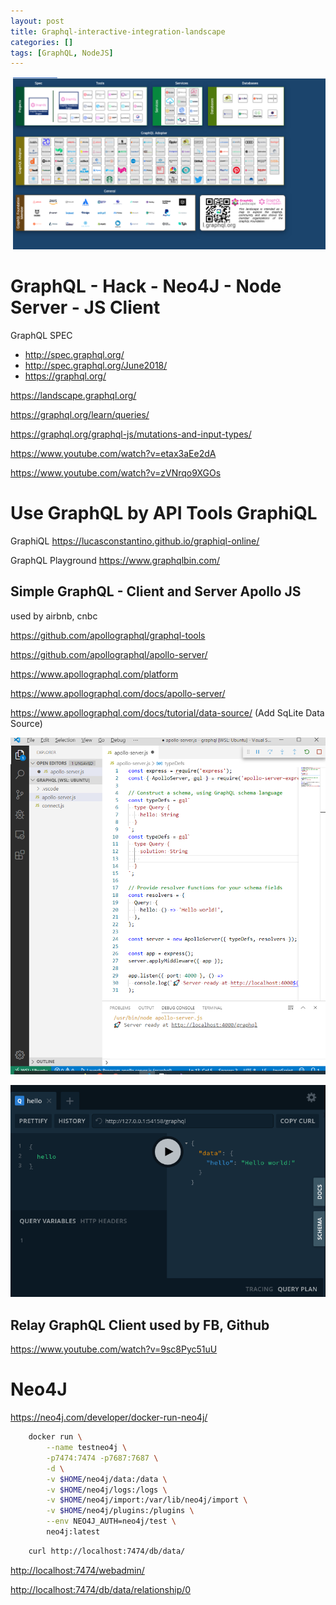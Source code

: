 ```yaml
---
layout: post
title: Graphql-interactive-integration-landscape
categories: []
tags: [GraphQL, NodeJS]
---
```



![](../pics/2020-01-06-graphql-interactive-integration-landscape_image_1.png)

# GraphQL - Hack - Neo4J - Node Server - JS Client 

GraphQL SPEC 
- <http://spec.graphql.org/> 
- <http://spec.graphql.org/June2018/>
- <https://graphql.org/>

<https://landscape.graphql.org/>

<https://graphql.org/learn/queries/> 

<https://graphql.org/graphql-js/mutations-and-input-types/> 

https://www.youtube.com/watch?v=etax3aEe2dA

https://www.youtube.com/watch?v=zVNrqo9XGOs


# Use GraphQL by API Tools GraphiQL


GraphiQL    <https://lucasconstantino.github.io/graphiql-online/> 


GraphQL Playground <https://www.graphqlbin.com/>


## Simple GraphQL - Client and Server Apollo JS 

used by airbnb, cnbc

<https://github.com/apollographql/graphql-tools> 

<https://github.com/apollographql/apollo-server/> 

<https://www.apollographql.com/platform>

<https://www.apollographql.com/docs/apollo-server/> 

<https://www.apollographql.com/docs/tutorial/data-source/> (Add SqLite Data Source)


![Screenshot 2020 01 06 Apollo Graphql Server](../pics/2020-01-06-graphql-interactive-integration-landscape_image_2.png)

![Screenshot 2020 01 06 Apollo Graphql Server Ui](../pics/2020-01-06-graphql-interactive-integration-landscape_image_3.png)

## Relay GraphQL Client used by FB, Github

https://www.youtube.com/watch?v=9sc8Pyc51uU 


# Neo4J

<https://neo4j.com/developer/docker-run-neo4j/>

```bash
    docker run \
        --name testneo4j \
        -p7474:7474 -p7687:7687 \
        -d \
        -v $HOME/neo4j/data:/data \
        -v $HOME/neo4j/logs:/logs \
        -v $HOME/neo4j/import:/var/lib/neo4j/import \
        -v $HOME/neo4j/plugins:/plugins \
        --env NEO4J_AUTH=neo4j/test \
        neo4j:latest
```

```bash 
    curl http://localhost:7474/db/data/
```
<http://localhost:7474/webadmin/>

<http://localhost:7474/db/data/relationship/0>


